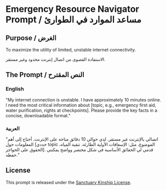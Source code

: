# Emergency Resource Navigator Prompt / مساعد الموارد في الطوارئ

## Purpose / الغرض

To maximize the utility of limited, unstable internet connectivity.

الاستفادة القصوى من اتصال إنترنت محدود وغير مستقر.

## The Prompt / النص المقترح

### English

"My internet connection is unstable. I have approximately 10 minutes online. I need the most critical information about [topic, e.g., emergency first aid, water purification, rights at checkpoints]. Please provide the key facts in a concise, downloadable format."

### العربية

"اتصالي بالإنترنت غير مستقر. لدي حوالي 10 دقائق متاحة على الإنترنت. أحتاج إلى أهم المعلومات حول [حددي topic الموضوع، مثل: الإسعافات الأولية الطارئة، تنقية المياه، الحقوق على الحواجز]. قدمي لي الحقائق الأساسية في شكل مختصر وواضح يمكنني حفظه."

## License

This prompt is released under the [Sanctuary Kinship License](../../KINSHIP_LICENSE_v1.1.md).